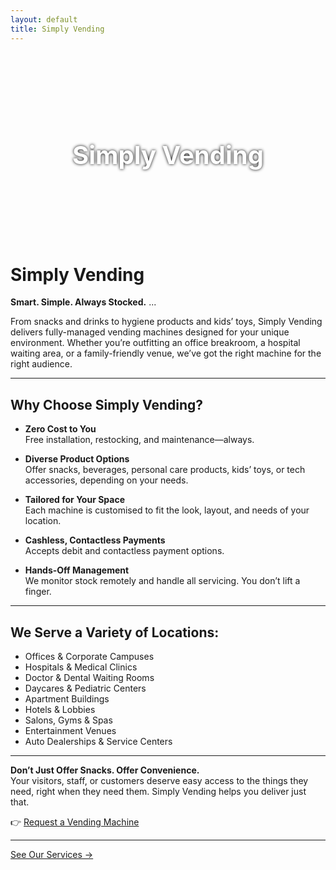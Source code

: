```yaml
---
layout: default
title: Simply Vending
---
```


<div style="background-image: url('banner.jpg'); background-size: cover; background-position: center; height: 300px; display: flex; align-items: center; justify-content: center; color: white; text-shadow: 0 0 5px #000; margin-bottom: 2rem;">
  <h1 style="font-size: 2.5rem;">Simply Vending</h1>
</div>

# Simply Vending  
**Smart. Simple. Always Stocked.**
...

From snacks and drinks to hygiene products and kids’ toys, Simply Vending delivers fully-managed vending machines designed for your unique environment. Whether you’re outfitting an office breakroom, a hospital waiting area, or a family-friendly venue, we’ve got the right machine for the right audience.

---

## Why Choose Simply Vending?

- **Zero Cost to You**  
  Free installation, restocking, and maintenance—always.

- **Diverse Product Options**  
  Offer snacks, beverages, personal care products, kids’ toys, or tech accessories, depending on your needs.

- **Tailored for Your Space**  
  Each machine is customised to fit the look, layout, and needs of your location.

- **Cashless, Contactless Payments**  
  Accepts debit and contactless payment options.

- **Hands-Off Management**  
  We monitor stock remotely and handle all servicing. You don’t lift a finger.

---

## We Serve a Variety of Locations:

- Offices & Corporate Campuses  
- Hospitals & Medical Clinics  
- Doctor & Dental Waiting Rooms  
- Daycares & Pediatric Centers  
- Apartment Buildings  
- Hotels & Lobbies  
- Salons, Gyms & Spas  
- Entertainment Venues  
- Auto Dealerships & Service Centers

---

**Don’t Just Offer Snacks. Offer Convenience.**  
Your visitors, staff, or customers deserve easy access to the things they need, right when they need them. Simply Vending helps you deliver just that.

👉 [Request a Vending Machine](contact.md)

---

[See Our Services →](services.md)
